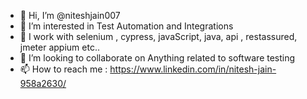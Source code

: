 - 👋 Hi, I’m @niteshjain007
- 👀 I’m interested in Test Automation and Integrations
- 🌱 I work with selenium , cypress, javaScript, java, api , restassured, jmeter appium etc..
- 💞️ I’m looking to collaborate on Anything related to software testing
- 📫 How to reach me : https://www.linkedin.com/in/nitesh-jain-958a2630/

<!---
niteshjain007/niteshjain007 is a ✨ special ✨ repository because its `README.md` (this file) appears on your GitHub profile.
You can click the Preview link to take a look at your changes.
--->
